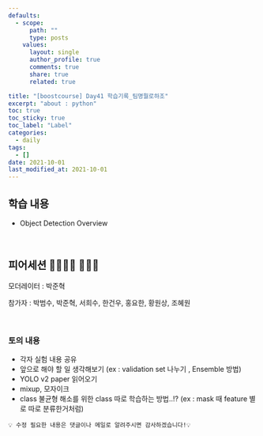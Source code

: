```yaml
---
defaults:
  - scope:
      path: ""
      type: posts
    values:
      layout: single
      author_profile: true
      comments: true
      share: true
      related: true

title: "[boostcourse] Day41 학습기록_팀명뭘로하조"
excerpt: "about : python"
toc: true
toc_sticky: true
toc_label: "Label"
categories:
  - daily
tags:
  - []
date: 2021-10-01
last_modified_at: 2021-10-01
---
```


## 학습 내용

- Object Detection Overview

<br>

## 피어세션 👨‍👨‍👦‍👦 👨‍👨‍👦

모더레이터 : 박준혁

참가자 : 박범수, 박준혁, 서희수, 한건우, 홍요한, 황원상, 조혜원

<br>

### 토의 내용

- 각자 실험 내용 공유
- 앞으로 해야 할 일 생각해보기 (ex : validation set 나누기 , Ensemble 방법)
- YOLO v2 paper 읽어오기
- mixup, 모자이크
- class 불균형 해소를 위한 class 따로 학습하는 방법..!? (ex : mask 때 feature 별로 따로 분류한거처럼)


```
💡 수정 필요한 내용은 댓글이나 메일로 알려주시면 감사하겠습니다!💡 
```
